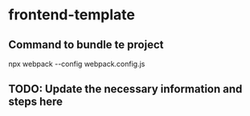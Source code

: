 # frontend-template

##  Command to bundle te project
npx webpack --config webpack.config.js


## TODO: Update the necessary information and steps here
